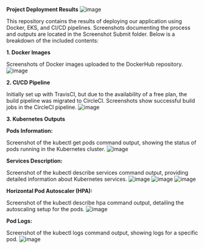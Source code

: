 **Project Deployment Results**
![image](https://github.com/user-attachments/assets/8eedec32-bd5e-4154-b592-3a5338614b2f)

This repository contains the results of deploying our application using Docker, EKS, and CI/CD pipelines. Screenshots documenting the process and outputs are located in the Screenshot Submit folder. Below is a breakdown of the included contents:

**1. Docker Images**

Screenshots of Docker images uploaded to the DockerHub repository.
![image](https://github.com/user-attachments/assets/91f3a407-d222-4a26-bd68-8300ab663603)

**2. CI/CD Pipeline**

Initially set up with TravisCI, but due to the availability of a free plan, the build pipeline was migrated to CircleCI.
Screenshots show successful build jobs in the CircleCI pipeline.
![image](https://github.com/user-attachments/assets/90625f17-efd4-4ddf-9e1b-643c243de111)

**3. Kubernetes Outputs**

**Pods Information:**

Screenshot of the kubectl get pods command output, showing the status of pods running in the Kubernetes cluster.
![image](https://github.com/user-attachments/assets/b6a1c53c-5f29-4d38-9a38-5cb427e93740)

**Services Description:**

Screenshot of the kubectl describe services command output, providing detailed information about Kubernetes services.
![image](https://github.com/user-attachments/assets/f13ded1e-e846-4547-96f6-78289278d115)
![image](https://github.com/user-attachments/assets/df9e1d3a-5e71-4ccd-9224-c3ac2a516102)
![image](https://github.com/user-attachments/assets/affb7a07-ebcb-4f87-8447-3a57ab4f406b)


**Horizontal Pod Autoscaler (HPA):**

Screenshot of the kubectl describe hpa command output, detailing the autoscaling setup for the pods.
![image](https://github.com/user-attachments/assets/a12ab19a-c544-40b8-b65d-d10cd2330967)

**Pod Logs:**

Screenshot of the kubectl logs command output, showing logs for a specific pod.
![image](https://github.com/user-attachments/assets/ef9c00d3-1c0f-467b-bd29-d9d6cae3fcb1)

